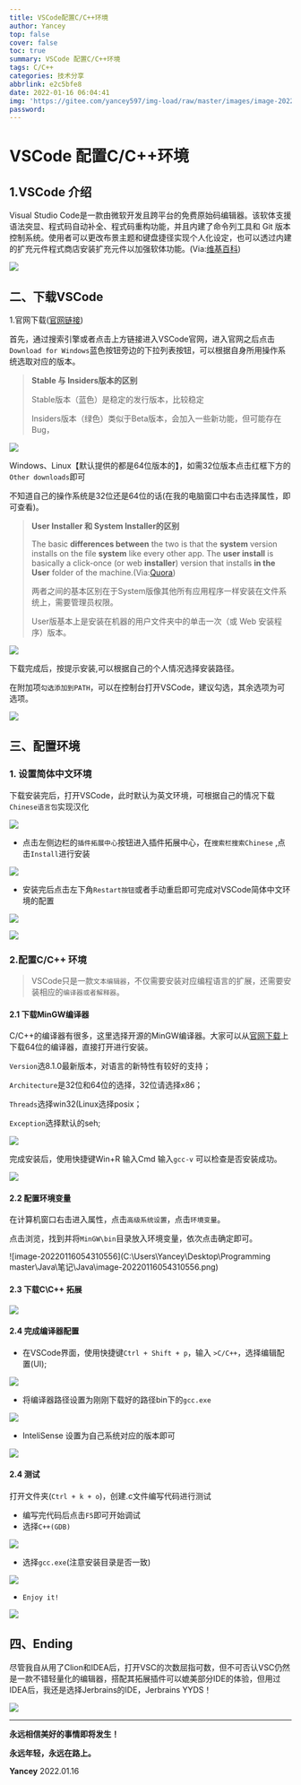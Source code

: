 ```yaml
---
title: VSCode配置C/C++环境
author: Yancey
top: false
cover: false
toc: true
summary: VSCode 配置C/C++环境
tags: C/C++
categories: 技术分享
abbrlink: e2c5bfe8
date: 2022-01-16 06:04:41
img: 'https://gitee.com/yancey597/img-load/raw/master/images/image-20220122025027764.png'
password:
---
```


# VSCode 配置C/C++环境



## 1.VSCode 介绍

Visual Studio Code是一款由微软开发且跨平台的免费原始码编辑器。该软体支援语法突显、程式码自动补全、程式码重构功能，并且内建了命令列工具和 Git 版本控制系统。使用者可以更改布景主题和键盘捷径实现个人化设定，也可以透过内建的扩充元件程式商店安装扩充元件以加强软体功能。(Via:[维基百科](https://zh.wikipedia.org/wiki/Visual_Studio_Code))

<img src="https://gitee.com/yancey597/img-load/raw/master/images/image-20220122025027764.png"/>

## 二、下载VSCode

1.官网下载([官网链接](https://code.visualstudio.com/))

首先，通过搜索引擎或者点击上方链接进入VSCode官网，进入官网之后点击`Download for Windows`蓝色按钮旁边的下拉列表按钮，可以根据自身所用操作系统选取对应的版本。

> **Stable 与 Insiders版本的区别**
>
> Stable版本（蓝色）是稳定的发行版本，比较稳定
>
> Insiders版本（绿色）类似于Beta版本，会加入一些新功能，但可能存在Bug，

<img src="https://yancey597.github.io/posts/e2c5bfe8/image-20220116045834418.png" ></img>

Windows、Linux【默认提供的都是64位版本的】，如需32位版本点击红框下方的`Other downloads`即可

不知道自己的操作系统是32位还是64位的话(在我的电脑窗口中右击选择属性，即可查看)。

> **User Installer 和 System Installer的区别**
>
> The basic **differences between** the two is that the **system** version installs on the file **system** like every other app. The **user install** is basically a click-once (or web **installer**) version that installs **in the User** folder of the machine.(Via:[Quora](https://www.quora.com/What-is-the-difference-between-a-user-installer-and-a-system-installer))
>
> 两者之间的基本区别在于System版像其他所有应用程序一样安装在文件系统上，需要管理员权限。 
>
> User版基本上是安装在机器的用户文件夹中的单击一次（或 Web 安装程序）版本。  

<img src="https://yancey597.github.io/posts/e2c5bfe8/image-20220116050235142.png" ></img>

下载完成后，按提示安装,可以根据自己的个人情况选择安装路径。

在附加项`勾选添加到PATH`，可以在控制台打开VSCode，建议勾选，其余选项为可选项。

<img src="https://yancey597.github.io/posts/e2c5bfe8/image-20220116052040834.png" ></img>

## 三、配置环境

### 1. 设置简体中文环境

下载安装完后，打开VSCode，此时默认为英文环境，可根据自己的情况下载`Chinese语言包`实现汉化

<img src="https://yancey597.github.io/posts/e2c5bfe8/image-20220116052720865.png" ></img>



- 点击左侧边栏的`插件拓展中心`按钮进入插件拓展中心，在`搜索栏搜索Chinese` ,点击`Install`进行安装

<img src="https://yancey597.github.io/posts/e2c5bfe8/image-20220116052907063.png" ></img>



- 安装完后点击左下角`Restart按钮`或者手动重启即可完成对VSCode简体中文环境的配置

<img src="https://yancey597.github.io/posts/e2c5bfe8/image-20220116053130226.png" ></img>

<img src="https://yancey597.github.io/posts/e2c5bfe8/image-20220116053141621.png" ></img>

### 2.配置C/C++ 环境

> VSCode只是一款`文本编辑器`，不仅需要安装对应编程语言的扩展，还需要安装相应的`编译器或者解释器`。

#### 2.1 下载MinGW编译器

C/C++的编译器有很多，这里选择开源的MinGW编译器。大家可以从[官网下载](https://sourceforge.net/projects/mingw-w64/files/mingw-w64/mingw-w64-release/)上下载64位的编译器，直接打开进行安装。

`Version`选8.1.0最新版本，对语言的新特性有较好的支持；

`Architecture`是32位和64位的选择，32位请选择x86；

`Threads`选择win32(Linux选择posix；

`Exception`选择默认的seh;

<img src="https://yancey597.github.io/posts/e2c5bfe8/image-20220116053130226.png" ></img>

完成安装后，使用快捷键Win+R 输入Cmd 输入`gcc-v` 可以检查是否安装成功。

<img src="https://yancey597.github.io/posts/e2c5bfe8/image-20220116054109492.png" ></img>

#### 2.2 配置环境变量

在计算机窗口右击进入属性，点击`高级系统设置`，点击`环境变量`。

点击浏览，找到并将`MinGW\bin`目录放入环境变量，依次点击确定即可。

![image-20220116054310556](C:\Users\Yancey\Desktop\Programming master\Java\笔记\Java\image-20220116054310556.png)

#### 2.3 下载C\C++ 拓展

<img src="https://yancey597.github.io/posts/e2c5bfe8/image-20220116054704355.png" ></img>



#### 2.4 完成编译器配置

- 在VSCode界面，使用快捷键`Ctrl + Shift + p`，输入 `>C/C++`，选择编辑配置(UI);

<img src="https://yancey597.github.io/posts/e2c5bfe8/image-20220116054816053.png" ></img>



- 将编译器路径设置为刚刚下载好的路径bin下的`gcc.exe`

<img src="https://yancey597.github.io/posts/e2c5bfe8/image-20220116054921019.png" ></img>



- InteliSense 设置为自己系统对应的版本即可

<img src="https://yancey597.github.io/posts/e2c5bfe8/image-20220116055335079.png" ></img>



#### 2.4 测试

打开文件夹(`Ctrl + k + o`)，创建.c文件编写代码进行测试

- 编写完代码后点击`F5`即可开始调试
- 选择`C++(GDB)`

<img src="https://yancey597.github.io/posts/e2c5bfe8/image-20220116055726364.png" ></img>



- 选择`gcc.exe`(注意安装目录是否一致)

<img src="https://yancey597.github.io/posts/e2c5bfe8/image-20220116055733331.png" ></img>



- `Enjoy it!`

<img src="https://yancey597.github.io/posts/e2c5bfe8/image-20220116055710923.png" ></img>

## 四、Ending

尽管我自从用了Clion和IDEA后，打开VSC的次数屈指可数，但不可否认VSC仍然是一款不错轻量化的编辑器，搭配其拓展插件可以媲美部分IDE的体验，但用过IDEA后，我还是选择Jerbrains的IDE，Jerbrains YYDS！

<img src="https://yancey597.github.io/posts/e2c5bfe8/image-20220116060317042.png" ></img>



---
**永远相信美好的事情即将发生！**

**永远年轻，永远在路上。**

**Yancey**
2022.01.16

